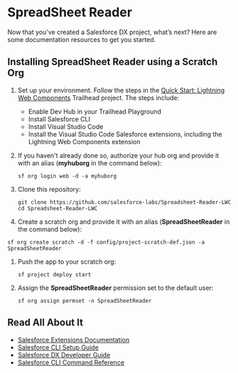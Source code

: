 # SpreadSheet Reader

Now that you’ve created a Salesforce DX project, what’s next? Here are some documentation resources to get you started.

## Installing SpreadSheet Reader using a Scratch Org

1. Set up your environment. Follow the steps in the [Quick Start: Lightning Web Components](https://trailhead.salesforce.com/content/learn/projects/quick-start-lightning-web-components/) Trailhead project. The steps include:

    - Enable Dev Hub in your Trailhead Playground
    - Install Salesforce CLI
    - Install Visual Studio Code
    - Install the Visual Studio Code Salesforce extensions, including the Lightning Web Components extension

1. If you haven't already done so, authorize your hub org and provide it with an alias (**myhuborg** in the command below):

    ```
    sf org login web -d -a myhuborg
    ```

1. Clone this repository:

    ```
    git clone https://github.com/salesforce-labs/Spreadsheet-Reader-LWC
    cd Spreadsheet-Reader-LWC
    ```

1. Create a scratch org and provide it with an alias (**SpreadSheetReader** in the command below):

```
sf org create scratch -d -f config/project-scratch-def.json -a SpreadSheetReader
```

1. Push the app to your scratch org:

    ```
    sf project deploy start
    ```

1. Assign the **SpreadSheetReader** permission set to the default user:

    ```
    sf org assign permset -n SpreadSheetReader
    ```

## Read All About It

- [Salesforce Extensions Documentation](https://developer.salesforce.com/tools/vscode/)
- [Salesforce CLI Setup Guide](https://developer.salesforce.com/docs/atlas.en-us.sfdx_setup.meta/sfdx_setup/sfdx_setup_intro.htm)
- [Salesforce DX Developer Guide](https://developer.salesforce.com/docs/atlas.en-us.sfdx_dev.meta/sfdx_dev/sfdx_dev_intro.htm)
- [Salesforce CLI Command Reference](https://developer.salesforce.com/docs/atlas.en-us.sfdx_cli_reference.meta/sfdx_cli_reference/cli_reference.htm)